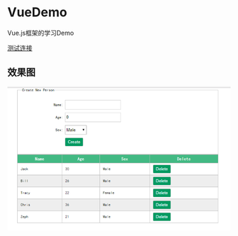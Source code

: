 # VueDemo

Vue.js框架的学习Demo

[测试连接](https://zephv.github.io/VueDemo/demo.html)
## 效果图
![图1](https://github.com/ZephV/VueDemo/blob/master/screenshot/20170808024136.png?raw=true)
